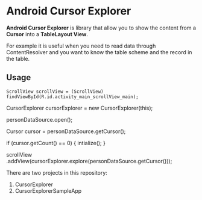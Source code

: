 Android Cursor Explorer
=======================

**Android Cursor Explorer** is library that allow you to show the content from a **Cursor** into a **TableLayout View**.

For example it is useful when you need to read data through ContentResolver and you want to know the table scheme and the record in the table.


Usage
----- 
	ScrollView scrollView = (ScrollView) findViewById(R.id.activity_main_scrollView_main);

CursorExplorer cursorExplorer = new CursorExplorer(this);

personDataSource.open();

Cursor cursor = personDataSource.getCursor();

if (cursor.getCount() == 0) {
intialize();
}

scrollView
.addView(cursorExplorer.explore(personDataSource.getCursor()));

There are two projects in this repository:
 
1. CursorExplorer
2. CursorExplorerSampleApp
